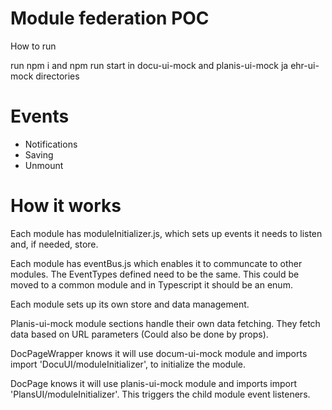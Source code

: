 # Module federation POC

How to run

run npm i and npm run start in docu-ui-mock and planis-ui-mock ja ehr-ui-mock directories

# Events

- Notifications
- Saving
- Unmount

# How it works

Each module has moduleInitializer.js, which sets up events it needs to listen and, if needed, store.

Each module has eventBus.js which enables it to communcate to other modules. The EventTypes defined need to be the same. This could be moved to a common module and in Typescript it should be an enum.

Each module sets up its own store and data management.

Planis-ui-mock module sections handle their own data fetching. They fetch data based on URL parameters (Could also be done by props).

DocPageWrapper knows it will use docum-ui-mock module and imports import 'DocuUI/moduleInitializer', to initialize the module.

DocPage knows it will use planis-ui-mock module and imports import 'PlansUI/moduleInitializer'. This triggers the child module event listeners.
